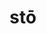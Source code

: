 ---
title: stō
meaning: to stand
ch: [ten, f1, ss, ss1, 7r]
pos: verb
inf: stāre
secondppstem: st
infend: āre
thirdpp: stetī
fourthpp: statūrus
conjugation: first
derivative: station
six: y
---